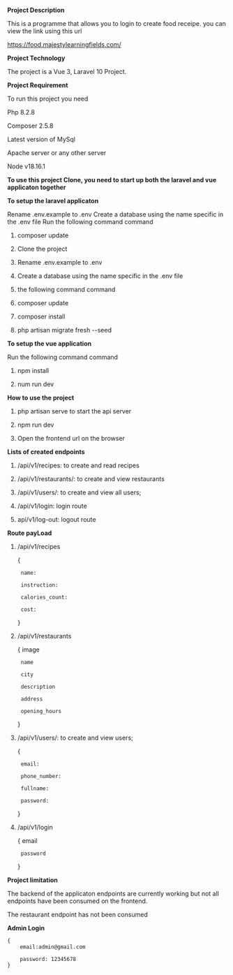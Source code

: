 
**Project Description**

This is a programme that allows you to login to create food receipe. you can view the link using this url


https://food.majestylearningfields.com/



**Project Technology**

The project is a Vue 3, Laravel 10 Project.


**Project Requirement**

To run this project you need

Php 8.2.8

Composer 2.5.8

Latest version of MySql

Apache server or any other server

Node v18.16.1

**To use this project Clone, you need to  start up both the laravel and vue applicaton together**


**To setup the laravel applicaton**

Rename .env.example to .env Create a database using the name specific in the .env file Run the following command command

1. composer update

2. Clone the project

3. Rename .env.example to .env

4. Create a database using the name specific in the .env file

5.  the following command command

6. composer update

7. composer install

8. php artisan migrate fresh --seed


**To setup the vue application**

Run the following command command

1. npm install

2. num run dev


**How to use the project**

1. php artisan serve to start the api server

2. npm run dev

3. Open the frontend url on the browser


**Lists of created endpoints**


1. /api/v1/recipes: to create and read recipes


2. /api/v1/restaurants/: to create and view restaurants


3. /api/v1/users/: to create and view  all users;

4. /api/v1/login: login route

5. api/v1/log-out: logout route

**Route payLoad**

1. /api/v1/recipes 

    {

        name:

        instruction:

        calories_count:

        cost:
    }


2. /api/v1/restaurants
   
    {
        image

        name

        city

        description

        address

        opening_hours
    }

3. /api/v1/users/: to create and view users;

    
    {

        email:

        phone_number:

        fullname:

        password:
    }

4. /api/v1/login

    {
        email

        password
    }

**Project limitation**

The backend of the applicaton endpoints are currently working but not all endpoints have been consumed on the frontend.

The restaurant endpoint has not been consumed

**Admin Login**

    {
        email:admin@gmail.com

        password: 12345678
    }
